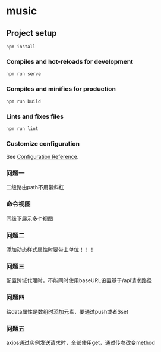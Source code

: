 # music

## Project setup
```
npm install
```

### Compiles and hot-reloads for development
```
npm run serve
```

### Compiles and minifies for production
```
npm run build
```

### Lints and fixes files
```
npm run lint
```

### Customize configuration
See [Configuration Reference](https://cli.vuejs.org/config/).

### 问题一
二级路由path不用带斜杠

### 命令视图
同级下展示多个视图

### 问题二
添加动态样式属性时要带上单位！！！

### 问题三
配置跨域代理时，不能同时使用baseURL设置基于/api请求路径

### 问题四
给data属性是数组时添加元素，要通过push或者$set

### 问题五
axios通过实例发送请求时，全部使用get，通过传参改变method